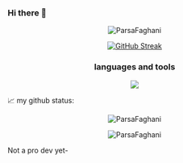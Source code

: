 ### Hi there 👋

<p align="center"><img src="https://github-profile-trophy.vercel.app/?username=ParsaFaghani" alt="ParsaFaghani" /> </p>

<p align="center">
  <a href="https://github.com/ParsaFaghani">
    <img src="https://streak-stats.demolab.com/?user=ParsaFaghani&theme=radical" alt="GitHub Streak" />
  </a>
</p>

<h3 align="center">languages and tools</h3>
<p align="center">
  <a href="https://skillicons.dev">
    <img src="https://skillicons.dev/icons?i=python,cpp,django,godot,rust,postgresql,sqlite&perline=3" />
  </a>
</p>

📈 my github status:
<p align="center"><img src="https://github-readme-stats.vercel.app/api/top-langs?username=ParsaFaghani&show_icons=true&locale=en&layout=compact&theme=highcontrast" alt="ParsaFaghani" /></p>

<p align="center"> <img src="https://github-readme-stats.vercel.app/api?username=ParsaFaghani&show_icons=true&theme=highcontrast" alt="ParsaFaghani" /> </p>

Not a pro dev yet-
